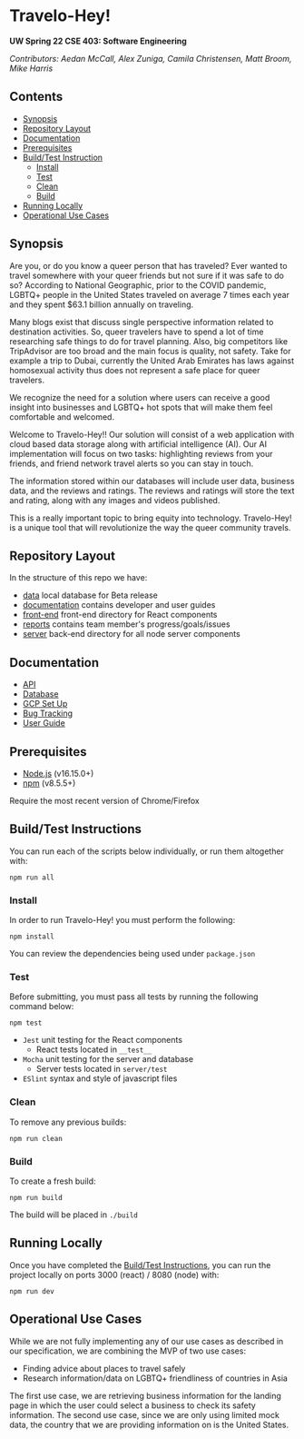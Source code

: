 # Travelo-Hey!

**UW Spring 22 CSE 403: Software Engineering**

*Contributors: Aedan McCall, Alex Zuniga, Camila Christensen, Matt Broom, Mike Harris*

## Contents

- [Synopsis](#Synopsis)
- [Repository Layout](#Repository-Layout)
- [Documentation](#Documentation)
- [Prerequisites](#Prerequisites)
- [Build/Test Instruction](#Build/Test-Instruction)
  - [Install](#Install)
  - [Test](#Test)
  - [Clean](#Clean)
  - [Build](#Build)
- [Running Locally](#Running-Locally)
- [Operational Use Cases](#Operational-Use-Cases)

## Synopsis

Are you, or do you know a queer person that has traveled? Ever wanted to travel somewhere with your queer friends but not sure if it was safe to do so? According to National Geographic, prior to the COVID pandemic, LGBTQ+ people in the United States traveled on average 7 times each year and they spent $63.1 billion annually on traveling.

Many blogs exist that discuss single perspective information related to destination activities. So, queer travelers have to spend a lot of time researching safe things to do for travel planning.
Also, big competitors like TripAdvisor are too broad and the main focus is quality, not safety. Take for example a trip to Dubai, currently the United Arab Emirates has laws against homosexual activity thus does not represent a safe place for queer travelers.

We recognize the need for a solution where users can receive a good insight into businesses and LGBTQ+ hot spots that will make them feel comfortable and welcomed.

Welcome to Travelo-Hey!! Our solution will consist of a web application with cloud based data storage along with artificial intelligence (AI). Our AI implementation will focus on two tasks: highlighting reviews from your friends, and friend network travel alerts so you can stay in touch.

The information stored within our databases will include user data, business data, and the reviews and ratings. The reviews and ratings will store the text and rating, along with any images and videos published.

This is a really important topic to bring equity into technology. Travelo-Hey! is a unique tool that will revolutionize the way the queer community travels.

## Repository Layout

In the structure of this repo we have:

- [data](https://github.com/aedanmc/travelo-hey/tree/main/data) local database for Beta release
- [documentation](https://github.com/aedanmc/travelo-hey/tree/main/documentation) contains developer and user guides
- [front-end](https://github.com/aedanmc/travelo-hey/tree/main/front-end)  front-end directory for React components
- [reports](https://github.com/aedanmc/travelo-hey/tree/main/reports) contains team member's progress/goals/issues
- [server](https://github.com/aedanmc/travelo-hey/tree/main/server) back-end directory for all node server components

## Documentation

- [API](https://github.com/aedanmc/travelo-hey/blob/main/documentation/instructions/APIDOC.md)
- [Database](https://github.com/aedanmc/travelo-hey/blob/main/documentation/instructions/DBDOC.md)
- [GCP Set Up](https://github.com/aedanmc/travelo-hey/blob/main/documentation/instructions/GCPDOC.md)
- [Bug Tracking](https://github.com/aedanmc/travelo-hey/blob/main/documentation/instructions/BUGDOC.md)
- [User Guide](https://github.com/aedanmc/travelo-hey/blob/main/documentation/instructions/USERDOC.md)


## Prerequisites

- [Node.js](https://docs.npmjs.com/downloading-and-installing-node-js-and-npm) (v16.15.0+)
- [npm](https://docs.npmjs.com/downloading-and-installing-node-js-and-npm) (v8.5.5+)

Require the most recent version of Chrome/Firefox

## Build/Test Instructions

You can run each of the scripts below individually, or run them altogether with:

```shell
npm run all
```

### Install

In order to run Travelo-Hey! you must perform the following:

```shell
npm install
```

You can review the dependencies being used under `package.json`

### Test

Before submitting, you must pass all tests by running the following command below:

```shell
npm test
```
* `Jest` unit testing for the React components
    - React tests located in `__test__`
* `Mocha` unit testing for the server and database
    - Server tests located in `server/test`
* `ESlint` syntax and style of javascript files

### Clean

To remove any previous builds:

```shell
npm run clean
```


### Build

To create a fresh build:

```shell
npm run build
```
The build will be placed in `./build`

## Running Locally

Once you have completed the [Build/Test Instructions](#Build/Test-Instructions), you can run the project locally on ports 3000 (react) / 8080 (node) with:

```shell
npm run dev
```

## Operational Use Cases

While we are not fully implementing any of our use cases as described in our specification,
we are combining the MVP of two use cases:

* Finding advice about places to travel safely
* Research information/data on LGBTQ+ friendliness of countries in Asia

The first use case, we are retrieving business information for the landing page in which the user
could select a business to check its safety information. The second use case, since we are only
using limited mock data, the country that we are providing information on is the United States.


